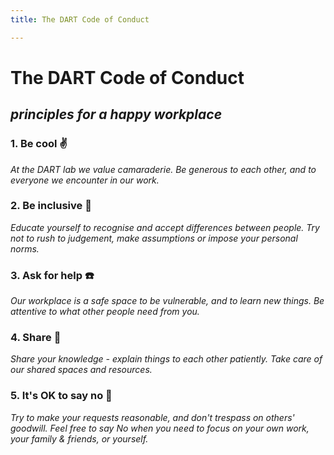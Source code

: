 ```yaml
---
title: The DART Code of Conduct

---
```

# The DART Code of Conduct

## _principles for a happy workplace_

### 1. **Be cool** :v:

_At the DART lab we value camaraderie. Be generous to each other, and to
everyone we encounter in our work._

### 2. Be inclusive :rainbow:

_Educate yourself to recognise and accept differences between people.
Try not to rush to judgement, make assumptions or impose your personal
norms._

### 3. Ask for help :phone:

_Our workplace is a safe space to be vulnerable, and to learn new
things. Be attentive to what other people need from you._

### 4. Share :open_hands:

_Share your knowledge - explain things to each other patiently. Take
care of our shared spaces and resources._

### 5. It's OK to say no :speech_balloon:

_Try to make your requests reasonable, and don't trespass on others'
goodwill. Feel free to say No when you need to focus on your own work,
your family & friends, or yourself._
